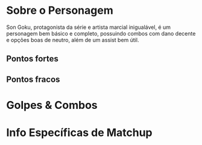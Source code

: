 <!-- TITLE: Goku - Geral -->
<!-- SUBTITLE: "This'll be a good match." -->

# Sobre o Personagem
Son Goku, protagonista da série e artista marcial inigualável, é um personagem bem básico e completo, possuindo combos com dano decente e opções boas de neutro, além de um assist bem útil.

## Pontos fortes

## Pontos fracos

# Golpes & Combos

# Info Específicas de Matchup
